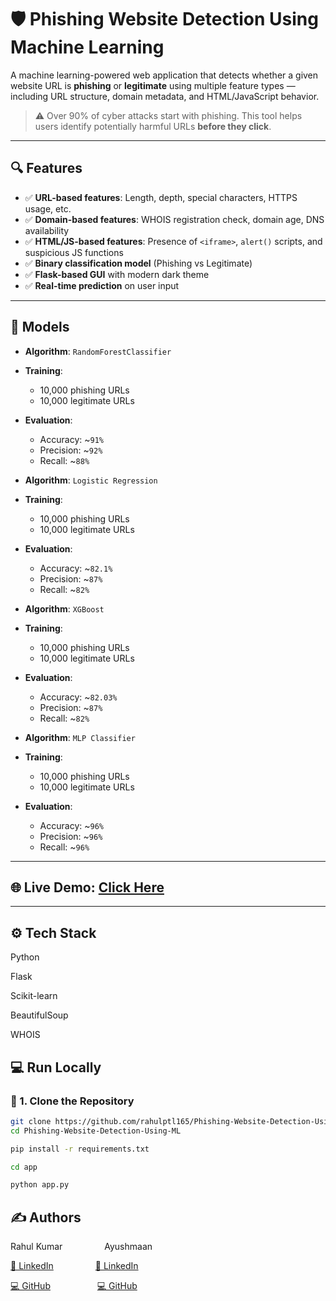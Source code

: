 # 🛡️ Phishing Website Detection Using Machine Learning

A machine learning-powered web application that detects whether a given website URL is **phishing** or **legitimate** using multiple feature types — including URL structure, domain metadata, and HTML/JavaScript behavior.

> ⚠️ Over 90% of cyber attacks start with phishing. This tool helps users identify potentially harmful URLs **before they click**.

---

## 🔍 Features

- ✅ **URL-based features**: Length, depth, special characters, HTTPS usage, etc.
- ✅ **Domain-based features**: WHOIS registration check, domain age, DNS availability
- ✅ **HTML/JS-based features**: Presence of `<iframe>`, `alert()` scripts, and suspicious JS functions
- ✅ **Binary classification model** (Phishing vs Legitimate)
- ✅ **Flask-based GUI** with modern dark theme
- ✅ **Real-time prediction** on user input

---

## 🧠 Models

- **Algorithm**: `RandomForestClassifier`
- **Training**:
  - 10,000 phishing URLs
  - 10,000 legitimate URLs
- **Evaluation**:
  - Accuracy: ~`91%`
  - Precision: ~`92%`
  - Recall: ~`88%`

- **Algorithm**: `Logistic Regression`
- **Training**:
  - 10,000 phishing URLs
  - 10,000 legitimate URLs
- **Evaluation**:
  - Accuracy: ~`82.1%`
  - Precision: ~`87%`
  - Recall: ~`82%`

- **Algorithm**: `XGBoost`
- **Training**:
  - 10,000 phishing URLs
  - 10,000 legitimate URLs
- **Evaluation**:
  - Accuracy: ~`82.03%`
  - Precision: ~`87%`
  - Recall: ~`82%`

- **Algorithm**: `MLP Classifier`
- **Training**:
  - 10,000 phishing URLs
  - 10,000 legitimate URLs
- **Evaluation**:
  - Accuracy: ~`96%`
  - Precision: ~`96%`
  - Recall: ~`96%`

---

## 🌐 Live Demo: [Click Here](https://phishing-website-detection-using-ml.onrender.com/)

---

## ⚙️ Tech Stack
Python

Flask

Scikit-learn

BeautifulSoup

WHOIS

## 💻 Run Locally

### 🔧 1. Clone the Repository
```bash
git clone https://github.com/rahulptl165/Phishing-Website-Detection-Using-ML.git
cd Phishing-Website-Detection-Using-ML
```

```bash
pip install -r requirements.txt
```

```bash
cd app
```

```bash
python app.py
```

## ✍️ Authors
Rahul Kumar   &nbsp; &nbsp; &nbsp; &nbsp;  &nbsp; &nbsp; &nbsp; &nbsp;     Ayushmaan

[💼 LinkedIn](https://www.linkedin.com/in/rahul-kumar-39051a351)   &nbsp; &nbsp; &nbsp; &nbsp;  &nbsp; &nbsp; &nbsp; &nbsp;     [💼 LinkedIn](https://www.linkedin.com/in/ayushmaan-tiwari-61126916b?utm_source=share&utm_campaign=share_via&utm_content=profile&utm_medium=android_app)

[💻 GitHub](https://github.com/rahulptl165)     &nbsp; &nbsp; &nbsp; &nbsp;  &nbsp; &nbsp; &nbsp; &nbsp; &nbsp;    [💻 GitHub](https://github.com/ayushmaan100)
